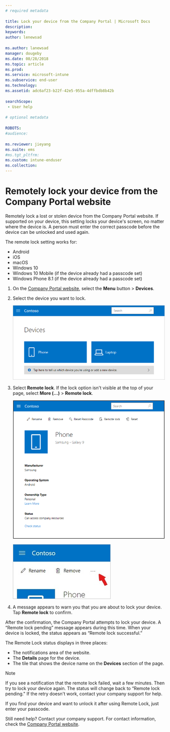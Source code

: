 ```yaml
---
# required metadata

title: Lock your device from the Company Portal | Microsoft Docs
description: 
keywords:
author: lenewsad

ms.author: lanewsad
manager: dougeby
ms.date: 08/28/2018
ms.topic: article
ms.prod:
ms.service: microsoft-intune
ms.subservice: end-user
ms.technology:
ms.assetid: adc6af23-b22f-42e5-955a-4dffbdb8b42b

searchScope:
 - User help

# optional metadata

ROBOTS:  
#audience:

ms.reviewer: jieyang
ms.suite: ems
#ms.tgt_pltfrm:
ms.custom: intune-enduser
ms.collection: 
---
```


# Remotely lock your device from the Company Portal website

Remotely lock a lost or stolen device from the Company Portal website. If supported on your device, this setting locks your device's screen, no matter where the device is. A person must enter the correct passcode before the device can be unlocked and used again.   

The remote lock setting works for:

* Android
* iOS
* macOS
* Windows 10
* Windows 10 Mobile (if the device already had a passcode set)
* Windows Phone 8.1 (if the device already had a passcode set)  

1. On the [Company Portal website](https://portal.manage.microsoft.com), select the __Menu__ button > __Devices__.  

2. Select the device you want to lock.  

    ![A screenshot of the Devices page, with 2 tiles that show unidentified, generically named devices. A gray banner sits directly below the devices and prompts user to identify the device they are using or add a new one.](./media/rename-reset-device-step2-1808.png) 

3. Select **Remote lock**. If the lock option isn't visible at the top of your page, select **More (…)** > **Remote lock**.  

   ![Device details page for a selected device on the Company Portal website, with a list of links at the top showing Rename, Remove, Reset Device, Reset Passcode, and Remote Lock. ](./media/rename-reset-device-1808.png) 

    ![Zoomed in view of the More icon, highlighted with a red arrow.](./media/rename-reset-device-step3-more-1808.png)    

4. A message appears to warn you that you are about to lock your device. Tap **Remote lock** to confirm.

After the confirmation, the Company Portal attempts to lock your device. A “Remote lock pending” message appears during this time. When your device is locked, the status appears as “Remote lock successful.”  

The Remote Lock status displays in three places:

* The notifications area of the website.
* The **Details** page for the device.
* The tile that shows the device name on the **Devices** section of the page.  

> [!Note]
> If you see a notification that the remote lock failed, wait a few minutes. Then try to lock your device again. The status will change back to “Remote lock pending." If the retry doesn't work, contact your company support for help.

If you find your device and want to unlock it after using Remote Lock, just enter your passcode.  

Still need help? Contact your company support. For contact information, check the [Company Portal website](https://go.microsoft.com/fwlink/?linkid=2010980).
